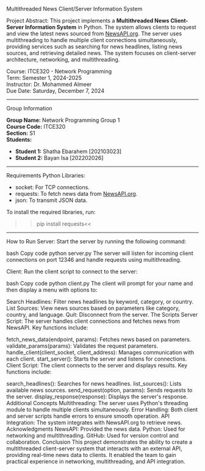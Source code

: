 Multithreaded News Client/Server Information System

Project Abstract:
This project implements a **Multithreaded News Client-Server Information System** in Python. The system allows clients to request and view the latest news sourced from [NewsAPI.org](https://newsapi.org/). The server uses multithreading to handle multiple client connections simultaneously, providing services such as searching for news headlines, listing news sources, and retrieving detailed news. The system focuses on client-server architecture, networking, and multithreading.

Course: ITCE320 - Network Programming  
Term: Semester 1, 2024-2025  
Instructor: Dr. Mohammed Almeer  
Due Date: Saturday, December 7, 2024  

---

Group Information

**Group Name:** Network Programming Group 1  
**Course Code:** ITCE320  
**Section:** S1  
**Students:**  
- **Student 1:** Shatha Ebarahem [202103023]  
- **Student 2:** Bayan Isa [202202026]

---

Requirements
Python Libraries:
- socket: For TCP connections.
- requests: To fetch news data from [NewsAPI.org](https://newsapi.org/).
- json: To transmit JSON data.

To install the required libraries, run:
>>pip install requests<<


---
How to Run
Server:
Start the server by running the following command:

bash
Copy code
python server.py
The server will listen for incoming client connections on port 12346 and handle requests using multithreading.

Client:
Run the client script to connect to the server:

bash
Copy code
python client.py
The client will prompt for your name and then display a menu with options to:

Search Headlines: Filter news headlines by keyword, category, or country.
List Sources: View news sources based on parameters like category, country, and language.
Quit: Disconnect from the server.
The Scripts
Server Script:
The server handles client connections and fetches news from NewsAPI. Key functions include:

fetch_news_data(endpoint, params): Fetches news based on parameters.
validate_params(params): Validates the request parameters.
handle_client(client_socket, client_address): Manages communication with each client.
start_server(): Starts the server and listens for connections.
Client Script:
The client connects to the server and displays results. Key functions include:

search_headlines(): Searches for news headlines.
list_sources(): Lists available news sources.
send_request(option, params): Sends requests to the server.
display_response(response): Displays the server's response.
Additional Concepts
Multithreading: The server uses Python's threading module to handle multiple clients simultaneously.
Error Handling: Both client and server scripts handle errors to ensure smooth operation.
API Integration: The system integrates with NewsAPI.org to retrieve news.
Acknowledgments
NewsAPI: Provided the news data.
Python: Used for networking and multithreading.
GitHub: Used for version control and collaboration.
Conclusion
This project demonstrates the ability to create a multithreaded client-server system that interacts with an external API, providing real-time news data to clients. It enabled the team to gain practical experience in networking, multithreading, and API integration.
